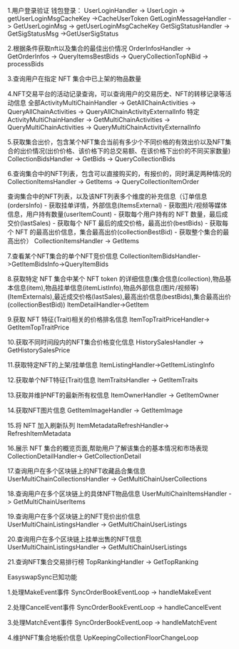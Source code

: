 1.用户登录验证
钱包登录：
UserLoginHandler -> UserLogin -> getUserLoginMsgCacheKey ->CacheUserToken
GetLoginMessageHandler -> GetUserLoginMsg -> getUserLoginMsgCacheKey
GetSigStatusHandler -> GetSigStatusMsg ->GetUserSigStatus

2.根据条件获取nft以及集合的最佳出价情况
OrderInfosHandler -> GetOrderInfos -> QueryItemsBestBids -> QueryCollectionTopNBid -> processBids

3.查询用户在指定 NFT 集合中已上架的物品数量

4.NFT交易平台的活动记录查询，可以查询用户的交易历史、NFT的转移记录等活动信息
全部ActivityMultiChainHandler -> GetAllChainActivities -> QueryAllChainActivities -> QueryAllChainActivityExternalInfo
特定ActivityMultiChainHandler -> GetMultiChainActivities -> QueryMultiChainActivities -> QueryMultiChainActivityExternalInfo

5.获取集合出价，包含某个NFT集合当前有多少个不同价格的有效出价以及NFT集合的出价情况(出价价格、该价格下的总交易额、在该价格下出价的不同买家数量)
CollectionBidsHandler -> GetBids -> QueryCollectionBids 

6.查询集合中的NFT列表，包含可以直接购买的，有报价的，同时满足两种情况的
CollectionItemsHandler -> GetItems -> QueryCollectionItemOrder

查询集合中的NFT列表，以及该NFT列表多个维度的补充信息（订单信息(ordersInfo) - 获取挂单详情，外部信息(ItemsExternal) - 获取图片/视频等媒体信息，用户持有数量(userItemCount) - 获取每个用户持有的 NFT 数量，最后成交价(lastSales) - 获取每个 NFT 最后的成交价格，最高出价(bestBids) - 获取每个 NFT 的最高出价信息，集合最高出价(collectionBestBid) - 获取整个集合的最高出价）
CollectionItemsHandler -> GetItems

7.查看某个NFT集合的单个NFT竞价信息
CollectionItemBidsHandler->GetItemBidsInfo->QueryItemBids

8.获取特定 NFT 集合中某个 NFT token 的详细信息(集合信息(collection),物品基本信息(item),物品挂单信息(itemListInfo),物品外部信息(图片/视频等)(ItemExternals),最近成交价格(lastSales),最高出价信息(bestBids),集合最高出价(collectionBestBid))
ItemDetailHandler->GetItem

9.获取 NFT 特征(Trait)相关的价格排名信息
ItemTopTraitPriceHandler-> GetItemTopTraitPrice

10.获取不同时间段内的NFT集合价格变化信息
HistorySalesHandler -> GetHistorySalesPrice

11.获取特定NFT的上架/挂单信息
ItemListingHandler->GetItemListingInfo

12.获取单个NFT特征(Trait)信息
ItemTraitsHandler -> GetItemTraits

13.获取并维护NFT的最新所有权信息
ItemOwnerHandler -> GetItemOwner

14.获取NFT图片信息
GetItemImageHandler -> GetItemImage

15.将 NFT 加入刷新队列
ItemMetadataRefreshHandler-> RefreshItemMetadata

16.展示 NFT 集合的概览页面,帮助用户了解该集合的基本情况和市场表现
CollectionDetailHandler-> GetCollectionDetail

17.查询用户在多个区块链上的NFT收藏品合集信息
UserMultiChainCollectionsHandler -> GetMultiChainUserCollections

18.查询用户在多个区块链上的具体NFT物品信息
UserMultiChainItemsHandler -> GetMultiChainUserItems

19.查询用户在多个区块链上的NFT竞价出价信息
UserMultiChainListingsHandler -> GetMultiChainUserListings

20.查询用户在多个区块链上挂单出售的NFT信息
UserMultiChainListingsHandler -> GetMultiChainUserListings

21.查询NFT集合交易排行榜
TopRankingHandler -> GetTopRanking

EasyswapSync已知功能

1.处理MakeEvent事件
SyncOrderBookEventLoop -> handleMakeEvent

2.处理CancelEvent事件
SyncOrderBookEventLoop -> handleCancelEvent

3.处理MatchEvent事件
SyncOrderBookEventLoop  -> handleMatchEvent

4.维护NFT集合地板价信息
UpKeepingCollectionFloorChangeLoop